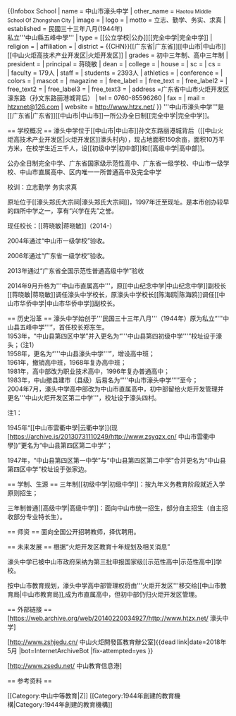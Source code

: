 {{Infobox School
| name = 中山市濠头中学
| other_name = <small>Haotou Middle School Of Zhongshan City</small>
| image =
| logo =
| motto = 立志、勤学、务实、求真
| established = 民國三十三年八月(1944年)<br />私立'''中山縣五峰中學'''
| type = [[公立学校|公办]][[完全中学|完全中学]]
| religion = 
| affiliation = 
| district = {{CHN}}[[广东省|广东省]][[中山市|中山市]][[中山火炬高技术产业开发区|火炬开发区]]
| grades = 初中三年制、高中三年制
| president = 
| principal = 蒋晓敏
| dean = 
| college = 
| house = 
| sc =
| cs =  
| faculty = 179人
| staff = 
| students = 2393人
| athletics = 
| conference = 
| colors = 
| mascot = 
| magazine = 
| free_label =
| free_text = 
| free_label2 = 
| free_text2 = 
| free_label3 = 
| free_text3 = 
| address =广东省中山市火炬开发区濠东路（孙文东路丽港城背后）
| tel = 0760-85596260
| fax = 
| mail = htzxnet@126.com
| website = http://www.htzx.net/
}}
'''中山市濠头中学'''是[[广东省|广东省]][[中山市|中山市]]一所公办全日制[[完全中学|完全中学]]。

== 学校概况 ==
濠头中学位于[[中山市|中山市]]孙文东路丽港城背后（[[中山火炬高技术产业开发区|火炬开发区]]濠头村内），现占地面积150余亩，面积10万平方米，在校学生近三千人，设[[初级中学|初中部]]和[[高级中学|高中部]]。

公办全日制完全中学、广东省国家级示范性高中、广东省一级学校、中山市一级学校、中山市直属高中、区内唯一一所普通高中及完全中学

校训：立志勤学 务实求真 

原址位于[[濠头郑氏大宗祠|濠头郑氏大宗祠]]，1997年迁至现址。是本市创办较早的四所中学之一，享有“兴学在先”之誉。

现任校长：[[蒋晓敏|蒋晓敏]]（2014-）

2004年通过“中山市一级学校”验收。

2006年通过“广东省一级学校”验收。

2013年通过“广东省全国示范性普通高级中学”验收

2014年9月升格为'''中山市直属高中'''，原[[中山纪念中学|中山纪念中学]]副校长[[蒋晓敏|蒋晓敏]]调任濠头中学校长，原濠头中学校长[[陈海鸥|陈海鸥]]调任[[中山市华侨中学|中山市华侨中学]]副校长。

== 历史沿革 ==
濠头中学始创于'''民国三十三年八月'''（1944年）原为私立“'''中山县五峰中学'''”，首任校长郑东生。<br />
1953年，“中山县第四区中学”并入更名为“'''中山县第四初级中学'''”校址设于濠头；（注1）<br />
1958年，更名为“'''中山县濠头中学'''”，增设高中班；<br />
1961年，撤销高中班，1968年复办高中班；<br />
1981年，高中部改为职业技术高中，1996年复办普通高中；<br />
1983年，中山撤县建市（县级）后易名为“'''中山市濠头中学'''”至今；<br />
2004年7月，濠头中学高中部改为中山市直属高中，初中部留给火炬开发管理并更名'''中山火炬开发区第二中学'''，校址设于濠头四村。

注1：

1945年“[[中山市雲衢中學|云衢中学]](现[https://archive.is/20130731110249/http://www.zsyqzx.cn/ 中山市雲衢中學])”更名为“中山县第四区第二中学”；

1947年，“中山县第四区第一中学”与“中山县第四区第二中学”合并更名为“中山县第四区中学”校址设于张家边。

== 学制、生源 ==
三年制[[初级中学|初级中学]]：按九年义务教育阶段就近入学原则招生；

三年制普通[[高级中学|高级中学]]：面向中山市统一招生，部分自主招生（自主招收部分专业特长生）。

== 师资 ==
面向全国公开招聘教师，择优聘用。

== 未来发展 ==
根据“火炬开发区教育十年规划及相关消息”

濠头中学已被中山市政府采纳为第三批申报国家级[[示范性高中|示范性高中]]学校。

按中山市教育规划，濠头中学高中部管理权将由'''火炬开发区'''移交给[[中山市教育局|中山市教育局]],成为市直属高中，但初中部仍归火炬开发区管理。

== 外部链接 ==
[https://web.archive.org/web/20140220034927/http://www.htzx.net/ 濠头中学]

[http://www.zshjedu.cn/ 中山火炬開發區教育辦公室]{{dead link|date=2018年5月 |bot=InternetArchiveBot |fix-attempted=yes }}

[http://www.zsedu.net/ 中山教育信息港]

== 参考资料 ==
<references />

[[Category:中山中等教育|Z]]
[[Category:1944年創建的教育機構|Category:1944年創建的教育機構]]